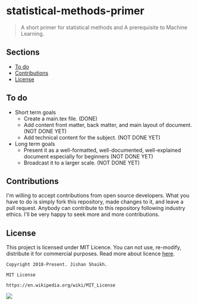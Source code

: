 # statistical-methods-primer
> A short primer for statistical methods and A prerequisite to Machine Learning.

## Sections
- [To do]()
- [Contributions]()
- [License]()

## To do
- Short term goals
  - Create a main.tex file. (DONE)
  - Add content front matter, back matter, and main layout of document. (NOT DONE YET)
  - Add technical content for the subject. (NOT DONE YET)
- Long term goals
  - Present it as a well-formatted, well-documented, well-explained document especially for beginners (NOT DONE YET)
  - Broadcast it to a larger scale. (NOT DONE YET)

## Contributions
I'm willing to accept contributions from open source developers. What you have to do is simply fork this repository, made changes to it, and leave a pull request. Anybody can contribute to this repository following industry ethics. I'll be very happy to seek more and more contributions.

## License
This project is licensed under MIT Licence. You can not use, re-modify, distribute it for commercial purposes. Read more about licence [here](https://en.wikipedia.org/wiki/MIT_License).

    Copyright 2018-Present. Jishan Shaikh.

    MIT License

    https://en.wikipedia.org/wiki/MIT_License

![](https://upload.wikimedia.org/wikipedia/commons/f/f8/License_icon-mit-88x31-2.svg)
